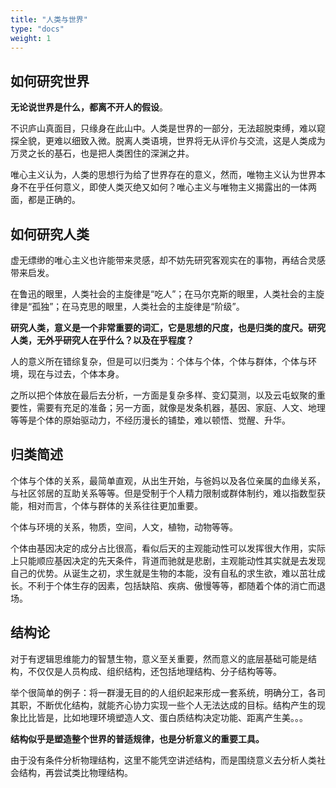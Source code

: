 ```yaml
---
title: "人类与世界"
type: "docs"
weight: 1
---
```


## 如何研究世界

**无论说世界是什么，都离不开人的假设**。

不识庐山真面目，只缘身在此山中。人类是世界的一部分，无法超脱束缚，难以窥探全貌，更难以细致入微。脱离人类语境，世界将无从评价与交流，这是人类成为万灵之长的基石，也是把人类困住的深渊之井。

唯心主义认为，人类的思想行为给了世界存在的意义，然而，唯物主义认为世界本身不在乎任何意义，即使人类灭绝又如何？唯心主义与唯物主义揭露出的一体两面，都是正确的。

## 如何研究人类

虚无缥缈的唯心主义也许能带来灵感，却不妨先研究客观实在的事物，再结合灵感带来启发。

在鲁迅的眼里，人类社会的主旋律是“吃人”；在马尔克斯的眼里，人类社会的主旋律是“孤独”；在马克思的眼里，人类社会的主旋律是“阶级”。

**研究人类，意义是一个非常重要的词汇，它是思想的尺度，也是归类的度尺。研究人类，无外乎研究人在乎什么？以及在乎程度？**

人的意义所在错综复杂，但是可以归类为：个体与个体，个体与群体，个体与环境，现在与过去，个体本身。

之所以把个体放在最后去分析，一方面是复杂多样、变幻莫测，以及云屯蚁聚的重要性，需要有充足的准备；另一方面，就像是发条机器，基因、家庭、人文、地理等等是个体的原始驱动力，不经历漫长的铺垫，难以顿悟、觉醒、升华。

## 归类简述

个体与个体的关系，最简单直观，从出生开始，与爸妈以及各位亲属的血缘关系，与社区邻居的互助关系等等。但是受制于个人精力限制或群体制约，难以指数型获能，相对而言，个体与群体的关系往往更加重要。

个体与环境的关系，物质，空间，人文，植物，动物等等。

个体由基因决定的成分占比很高，看似后天的主观能动性可以发挥很大作用，实际上只能顺应基因决定的先天条件，背道而驰就是悲剧，主观能动性其实就是去发现自己的优势。从诞生之初，求生就是生物的本能，没有自私的求生欲，难以茁壮成长。不利于个体生存的因素，包括缺陷、疾病、傲慢等等，都随着个体的消亡而退场。

## 结构论

对于有逻辑思维能力的智慧生物，意义至关重要，然而意义的底层基础可能是结构，不仅仅是人员构成、组织结构，还包括地理结构、分子结构等等。

举个很简单的例子：将一群漫无目的的人组织起来形成一套系统，明确分工，各司其职，不断优化结构，就能齐心协力实现一些个人无法达成的目标。结构产生的现象比比皆是，比如地理环境塑造人文、蛋白质结构决定功能、距离产生美。。。

**结构似乎是塑造整个世界的普适规律，也是分析意义的重要工具。**

由于没有条件分析物理结构，这里不能凭空讲述结构，而是围绕意义去分析人类社会结构，再尝试类比物理结构。
